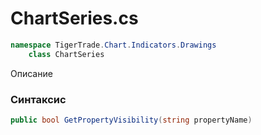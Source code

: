 
# ChartSeries.cs
```csharp
namespace TigerTrade.Chart.Indicators.Drawings  
    class ChartSeries
```

Описание

### Синтаксис
```csharp
public bool GetPropertyVisibility(string propertyName)
```
